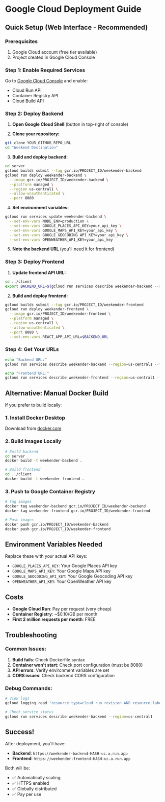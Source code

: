 # Google Cloud Deployment Guide

## Quick Setup (Web Interface - Recommended)

### Prerequisites
1. Google Cloud account (free tier available)
2. Project created in Google Cloud Console

### Step 1: Enable Required Services

Go to [Google Cloud Console](https://console.cloud.google.com) and enable:
- Cloud Run API
- Container Registry API
- Cloud Build API

### Step 2: Deploy Backend

1. **Open Google Cloud Shell** (button in top-right of console)

2. **Clone your repository:**
```bash
git clone YOUR_GITHUB_REPO_URL
cd "Weekend Destination"
```

3. **Build and deploy backend:**
```bash
cd server
gcloud builds submit --tag gcr.io/PROJECT_ID/weekender-backend
gcloud run deploy weekender-backend \
  --image gcr.io/PROJECT_ID/weekender-backend \
  --platform managed \
  --region us-central1 \
  --allow-unauthenticated \
  --port 8080
```

4. **Set environment variables:**
```bash
gcloud run services update weekender-backend \
  --set-env-vars NODE_ENV=production \
  --set-env-vars GOOGLE_PLACES_API_KEY=your_api_key \
  --set-env-vars GOOGLE_MAPS_API_KEY=your_api_key \
  --set-env-vars GOOGLE_GEOCODING_API_KEY=your_api_key \
  --set-env-vars OPENWEATHER_API_KEY=your_api_key
```

5. **Note the backend URL** (you'll need it for frontend)

### Step 3: Deploy Frontend

1. **Update frontend API URL:**
```bash
cd ../client
export BACKEND_URL=$(gcloud run services describe weekender-backend --region=us-central1 --format='value(status.url)')
```

2. **Build and deploy frontend:**
```bash
gcloud builds submit --tag gcr.io/PROJECT_ID/weekender-frontend
gcloud run deploy weekender-frontend \
  --image gcr.io/PROJECT_ID/weekender-frontend \
  --platform managed \
  --region us-central1 \
  --allow-unauthenticated \
  --port 8080 \
  --set-env-vars REACT_APP_API_URL=$BACKEND_URL
```

### Step 4: Get Your URLs

```bash
echo "Backend URL:"
gcloud run services describe weekender-backend --region=us-central1 --format='value(status.url)'

echo "Frontend URL:"
gcloud run services describe weekender-frontend --region=us-central1 --format='value(status.url)'
```

## Alternative: Manual Docker Build

If you prefer to build locally:

### 1. Install Docker Desktop
Download from [docker.com](https://www.docker.com/products/docker-desktop)

### 2. Build Images Locally
```bash
# Build backend
cd server
docker build -t weekender-backend .

# Build frontend  
cd ../client
docker build -t weekender-frontend .
```

### 3. Push to Google Container Registry
```bash
# Tag images
docker tag weekender-backend gcr.io/PROJECT_ID/weekender-backend
docker tag weekender-frontend gcr.io/PROJECT_ID/weekender-frontend

# Push images
docker push gcr.io/PROJECT_ID/weekender-backend
docker push gcr.io/PROJECT_ID/weekender-frontend
```

## Environment Variables Needed

Replace these with your actual API keys:

- `GOOGLE_PLACES_API_KEY`: Your Google Places API key
- `GOOGLE_MAPS_API_KEY`: Your Google Maps API key  
- `GOOGLE_GEOCODING_API_KEY`: Your Google Geocoding API key
- `OPENWEATHER_API_KEY`: Your OpenWeather API key

## Costs

- **Google Cloud Run**: Pay per request (very cheap)
- **Container Registry**: ~$0.10/GB per month
- **First 2 million requests per month**: FREE

## Troubleshooting

### Common Issues:
1. **Build fails**: Check Dockerfile syntax
2. **Container won't start**: Check port configuration (must be 8080)
3. **API errors**: Verify environment variables are set
4. **CORS issues**: Check backend CORS configuration

### Debug Commands:
```bash
# View logs
gcloud logging read "resource.type=cloud_run_revision AND resource.labels.service_name=weekender-backend" --limit 50

# Check service status
gcloud run services describe weekender-backend --region=us-central1
```

## Success!

After deployment, you'll have:
- **Backend**: `https://weekender-backend-HASH-uc.a.run.app`
- **Frontend**: `https://weekender-frontend-HASH-uc.a.run.app`

Both will be:
- ✅ Automatically scaling
- ✅ HTTPS enabled
- ✅ Globally distributed
- ✅ Pay per use 